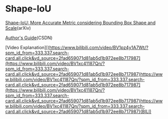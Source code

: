 # Shape-IoU
[Shape-IoU: More Accurate Metric considering Bounding Box Shape and Scale](https://arxiv.org/abs/2312.17663)(arXiv)

[Author's Guide](https://blog.csdn.net/qq_45911380/article/details/135330376?spm=1001.2014.3001.5501)(CSDN)

[Video Explanation][(https://www.bilibili.com/video/BV1pz4y1A7Wt/?spm_id_from=333.337.search-card.all.click&vd_source=2fad659071d81ab5d1b972ee8b717987](https://www.bilibili.com/video/BV1xc41187Qn/?spm_id_from=333.337.search-card.all.click&vd_source=2fad659071d81ab5d1b972ee8b717987)https://www.bilibili.com/video/BV1xc41187Qn/?spm_id_from=333.337.search-card.all.click&vd_source=2fad659071d81ab5d1b972ee8b717987](https://www.bilibili.com/video/BV1xc41187Qn/?spm_id_from=333.337.search-card.all.click&vd_source=2fad659071d81ab5d1b972ee8b717987)https://www.bilibili.com/video/BV1xc41187Qn/?spm_id_from=333.337.search-card.all.click&vd_source=2fad659071d81ab5d1b972ee8b717987)(BILI)
